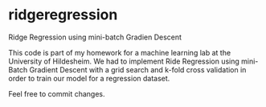 # ridgeregression
Ridge Regression using mini-batch Gradien Descent

This code is part of my homework for a machine learning lab at the University of Hildesheim.
We had to implement Ride Regression using mini-Batch Gradient Descent with a grid search and k-fold cross validation in order to train our model for a regression dataset.

Feel free to commit changes.
